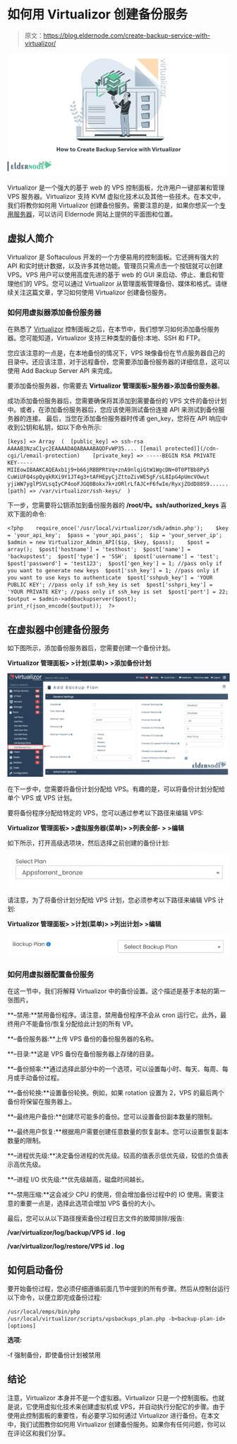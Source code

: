 # 如何用 Virtualizor 创建备份服务

> 原文：<https://blog.eldernode.com/create-backup-service-with-virtualizor/>

![How to Create Backup Service with Virtualizor](img/1600836291b9d51ad7e5596f434f6bc3.png)

Virtualizor 是一个强大的基于 web 的 VPS 控制面板，允许用户一键部署和管理 VPS 服务器。Virtualizor 支持 KVM 虚拟化技术以及其他一些技术。在本文中，我们将教你如何用 Virtualizor 创建备份服务。需要注意的是，如果你想买一个[专用服务器](https://eldernode.com/dedicated-server/)，可以访问 Eldernode 网站上提供的平面图和位置。

## **虚拟人简介**

Virtualizor 是 Softaculous 开发的一个方便易用的控制面板。它还拥有强大的 API 和实时统计数据，以及许多其他功能。管理员只需点击一个按钮就可以创建 VPS。VPS 用户可以使用高度先进的基于 web 的 GUI 来启动、停止、重启和管理他们的 VPS。您可以通过 Virtualizor 从管理面板管理备份、媒体和格式。请继续关注这篇文章，学习如何使用 Virtualizor 创建备份服务。

### **如何用虚拟器添加备份服务器**

在熟悉了 [Virtualizor](https://blog.eldernode.com/tag/virtualizor/) 控制面板之后，在本节中，我们想学习如何添加备份服务器。您可能知道，Virtualizor 支持三种类型的备份:本地、SSH 和 FTP。

您应该注意的一点是，在本地备份的情况下，VPS 映像备份在节点服务器自己的目录中。还应该注意，对于远程备份，您需要添加备份服务器的详细信息，这可以使用 Add Backup Server API 来完成。

要添加备份服务器，你需要去 **Virtualizor 管理面板>服务器>添加备份服务器**。

成功添加备份服务器后，您需要确保将其添加到需要备份的 VPS 文件的备份计划中。或者，在添加备份服务器后，您应该使用测试备份连接 API 来测试到备份服务器的连接。
最后，当您在添加备份服务器时传递 gen_key，您将在 API 响应中收到公钥和私钥，如以下命令所示:

```
[keys] => Array  (  [public_key] => ssh-rsa AAAAB3NzaC1yc2EAAAADAQABAAABAQDFvWP35.... [[email protected]](/cdn-cgi/l/email-protection)    [private_key] => -----BEGIN RSA PRIVATE KEY-----  MIIEowIBAAKCAQEAxb1j9+b66jRBBPRtVq+znA9nlqiGtW1WgcDN+0T0PTBb8Py5  CuWiUFQ4spQyqkRXi9Y1JT4g3+tAFHEpyCjZttoZivWE5gF/sL8IpG4pUmcVOwut  yjiWW7yglPSVLsqIyCP4ooFJGQ8Bokx7k+zORlrLfAJC+F6fwIe/RyxjZOdD88S9......    [path] => /var/virtualizor/ssh-keys/  )
```

下一步，您需要将公钥添加到备份服务器的 **/root/中。ssh/authorized_keys** 喜欢下面的命令:

```
<?php    require_once('/usr/local/virtualizor/sdk/admin.php');    $key = 'your_api_key';  $pass = 'your_api_pass';  $ip = 'your_server_ip';    $admin = new Virtualizor_Admin_API($ip, $key, $pass);    $post = array();  $post['hostname'] = 'testhost';  $post['name'] = 'backupstest';  $post['type'] = 'SSH';  $post['username'] = 'test';  $post['password'] = 'test123';  $post['gen_key'] = 1; //pass only if you want to generate new keys  $post['ssh_key'] = 1; //pass only if you want to use keys to authenticate  $post['sshpub_key'] = 'YOUR PUBLIC KEY'; //pass only if ssh_key is set  $post['sshpri_key'] = 'YOUR PRIVATE KEY'; //pass only if ssh_key is set  $post['port'] = 22;    $output = $admin->addbackupserver($post);    print_r(json_encode($output));  ?>
```

## **在虚拟器中创建备份服务**

如下图所示，添加备份服务器后，您需要创建一个备份计划。

**Virtualizor 管理面板> >计划(菜单)> >添加备份计划**

![Add_Backup_Plan-with-virtualizor](img/baccf82376fbdc8c84054e03f00615f7.png)

在下一步中，您需要将备份计划分配给 VPS。有趣的是，可以将备份计划分配给单个 VPS 或 VPS 计划。

要将备份程序分配给特定的 VPS，您可以通过参考以下路径来编辑 VPS:

**Virtualizor 管理面板> >虚拟服务器(菜单)> >列表全部- > >编辑**

如下所示，打开高级选项块，然后选择之前创建的备份计划:

![2Add_Backup_Plan](img/1e056cefb77f7585ee88f0f3c9bf67fd.png)

请注意，为了将备份计划分配给 VPS 计划，您必须参考以下路径来编辑 VPS 计划:

**Virtualizor 管理面板> >计划(菜单)> >列出计划> >编辑**

![3Add_Backup_Plan](img/df72ade4f41a5f31874be32b683c0f5f.png)

### **如何用虚拟器配置备份服务**

在这一节中，我们将解释 Virtualizor 中的备份设置。这个描述是基于本帖的第一张图片。

**–禁用:**禁用备份程序。请注意，禁用备份程序不会从 cron 运行它。此外，最终用户不能备份/恢复分配给此计划的所有 VP。

**–备份服务器:**上传 VPS 备份的备份服务器的名称。

**–目录:**这是 VPS 备份在备份服务器上存储的目录。

**–备份频率:**通过选择此部分中的一个选项，可以设置每小时、每天、每周、每月或手动备份过程。

**–备份轮换:**设置备份轮换。例如，如果 rotation 设置为 2，VPS 的最后两个备份将保留在服务器上。

**–最终用户备份:**创建尽可能多的备份。您可以设置备份副本数量的限制。

**–最终用户恢复:**根据用户需要创建任意数量的恢复副本。您可以设置恢复副本数量的限制。

**–进程优先级:**决定备份进程的优先级。较高的值表示低优先级，较低的负值表示高优先级。

**–进程 I/O 优先级:**优先级越高，磁盘时间越长。

**–禁用压缩:**这会减少 CPU 的使用，但会增加备份过程中的 IO 使用。需要注意的重要一点是，选择此选项会增加 VPS 备份的大小。

最后，您可以从以下路径搜索备份过程日志文件的故障排除/报告:

**/var/virtualizor/log/backup/VPS id . log**

**/var/virtualizor/log/restore/VPS id . log**

## **如何启动备份**

要开始备份过程，您必须仔细遵循前面几节中提到的所有步骤。然后从控制台运行以下命令，以便立即完成备份过程:

```
/usr/local/emps/bin/php /usr/local/virtualizor/scripts/vpsbackups_plan.php -b<backup-plan-id> [options]
```

**选项:**

-f 强制备份，即使备份计划被禁用

## 结论

注意，Virtualizor 本身并不是一个虚拟器。Virtualizor 只是一个控制面板。也就是说，它使用虚拟化技术来创建虚拟机或 VPS，并自动执行分配它的步骤。由于使用此控制面板的重要性，有必要学习如何通过 Virtualizor 进行备份。在本文中，我们试图教你如何用 Virtualizor 创建备份服务。如果你有任何问题，你可以在评论区和我们分享。
